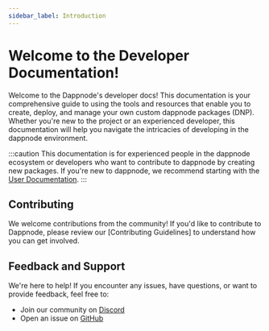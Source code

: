 ```yaml
---
sidebar_label: Introduction
---
```


# Welcome to the Developer Documentation!

Welcome to the Dappnode's developer docs! This documentation is your comprehensive guide to using the tools and resources that enable you to create, deploy, and manage your own custom dappnode packages (DNP). Whether you're new to the project or an experienced developer, this documentation will help you navigate the intricacies of developing in the dappnode environment.

:::caution
This documentation is for experienced people in the dappnode ecosystem or developers who want to contribute to dappnode by creating new packages. If you're new to dappnode, we recommend starting with the [User Documentation](/docs/user/getting-started/choose-your-path.md).
:::

## Contributing

We welcome contributions from the community! If you'd like to contribute to Dappnode, please review our [Contributing Guidelines] to understand how you can get involved.

## Feedback and Support

We're here to help! If you encounter any issues, have questions, or want to provide feedback, feel free to:

- Join our community on [Discord](https://discord.com/invite/dappnode)
- Open an issue on [GitHub](https://github.com/dappnode)